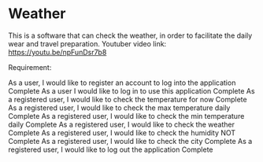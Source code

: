 # Weather
This is a software that can check the weather, in order to facilitate the daily wear and travel preparation.
Youtuber video link: https://youtu.be/npFunDsr7b8

Requirement:

As a user, I would like to register an account to log into the application Complete
As a user I would like to log in to use this application Complete
As a registered user, I would like to check the temperature for now Complete
As a registered user, I would like to check the max temperature daily Complete
As a registered user, I would like to check the min temperature daily Complete
As a registered user, I would like to check the weather Complete
As a registered user, I would like to check the humidity NOT Complete
As a registered user, I would like to check the city Complete
As a registered user, I would like to log out the application Complete
